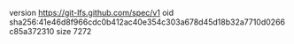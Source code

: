version https://git-lfs.github.com/spec/v1
oid sha256:41e46d8f966cdc0b412ac40e354c303a678d45d18b32a7710d0266c85a372310
size 7272
